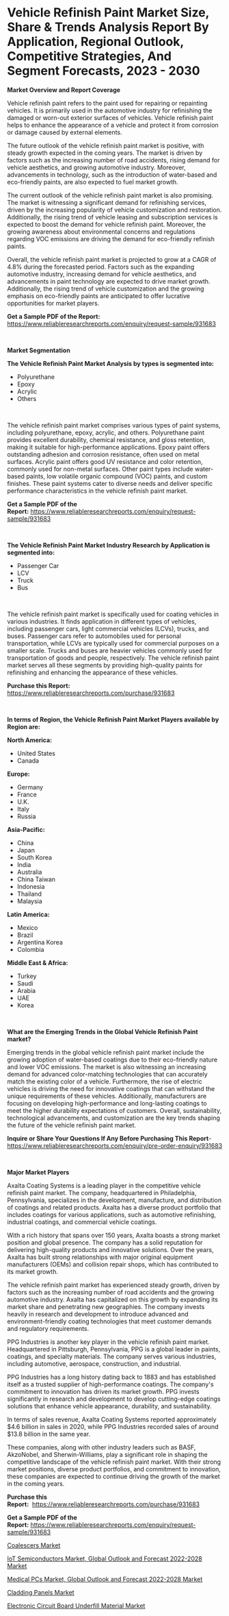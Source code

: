 <p><h1>Vehicle Refinish Paint Market Size, Share & Trends Analysis Report By Application, Regional Outlook, Competitive Strategies, And Segment Forecasts, 2023 - 2030</h1></p><p><strong>Market Overview and Report Coverage</strong></p>
<p><p>Vehicle refinish paint refers to the paint used for repairing or repainting vehicles. It is primarily used in the automotive industry for refinishing the damaged or worn-out exterior surfaces of vehicles. Vehicle refinish paint helps to enhance the appearance of a vehicle and protect it from corrosion or damage caused by external elements.</p><p>The future outlook of the vehicle refinish paint market is positive, with steady growth expected in the coming years. The market is driven by factors such as the increasing number of road accidents, rising demand for vehicle aesthetics, and growing automotive industry. Moreover, advancements in technology, such as the introduction of water-based and eco-friendly paints, are also expected to fuel market growth.</p><p>The current outlook of the vehicle refinish paint market is also promising. The market is witnessing a significant demand for refinishing services, driven by the increasing popularity of vehicle customization and restoration. Additionally, the rising trend of vehicle leasing and subscription services is expected to boost the demand for vehicle refinish paint. Moreover, the growing awareness about environmental concerns and regulations regarding VOC emissions are driving the demand for eco-friendly refinish paints.</p><p>Overall, the vehicle refinish paint market is projected to grow at a CAGR of 4.8% during the forecasted period. Factors such as the expanding automotive industry, increasing demand for vehicle aesthetics, and advancements in paint technology are expected to drive market growth. Additionally, the rising trend of vehicle customization and the growing emphasis on eco-friendly paints are anticipated to offer lucrative opportunities for market players.</p></p>
<p><strong>Get a Sample PDF of the Report:</strong> <a href="https://www.reliableresearchreports.com/enquiry/request-sample/931683">https://www.reliableresearchreports.com/enquiry/request-sample/931683</a></p>
<p>&nbsp;</p>
<p><strong>Market Segmentation</strong></p>
<p><strong>The Vehicle Refinish Paint Market Analysis by types is segmented into:</strong></p>
<p><ul><li>Polyurethane</li><li>Epoxy</li><li>Acrylic</li><li>Others</li></ul></p>
<p>&nbsp;</p>
<p><p>The vehicle refinish paint market comprises various types of paint systems, including polyurethane, epoxy, acrylic, and others. Polyurethane paint provides excellent durability, chemical resistance, and gloss retention, making it suitable for high-performance applications. Epoxy paint offers outstanding adhesion and corrosion resistance, often used on metal surfaces. Acrylic paint offers good UV resistance and color retention, commonly used for non-metal surfaces. Other paint types include water-based paints, low volatile organic compound (VOC) paints, and custom finishes. These paint systems cater to diverse needs and deliver specific performance characteristics in the vehicle refinish paint market.</p></p>
<p><strong>Get a Sample PDF of the Report:</strong>&nbsp;<a href="https://www.reliableresearchreports.com/enquiry/request-sample/931683">https://www.reliableresearchreports.com/enquiry/request-sample/931683</a></p>
<p>&nbsp;</p>
<p><strong>The Vehicle Refinish Paint Market Industry Research by Application is segmented into:</strong></p>
<p><ul><li>Passenger Car</li><li>LCV</li><li>Truck</li><li>Bus</li></ul></p>
<p>&nbsp;</p>
<p><p>The vehicle refinish paint market is specifically used for coating vehicles in various industries. It finds application in different types of vehicles, including passenger cars, light commercial vehicles (LCVs), trucks, and buses. Passenger cars refer to automobiles used for personal transportation, while LCVs are typically used for commercial purposes on a smaller scale. Trucks and buses are heavier vehicles commonly used for transportation of goods and people, respectively. The vehicle refinish paint market serves all these segments by providing high-quality paints for refinishing and enhancing the appearance of these vehicles.</p></p>
<p><strong>Purchase this Report:</strong>&nbsp; <a href="https://www.reliableresearchreports.com/purchase/931683">https://www.reliableresearchreports.com/purchase/931683</a></p>
<p>&nbsp;</p>
<p><strong>In terms of Region, the Vehicle Refinish Paint Market Players available by Region are:</strong></p>
<p>
    <p> <strong> North America: </strong>
        <ul>
            <li>United States</li>
            <li>Canada</li>
        </ul>
        </p> 
    <p> <strong> Europe: </strong>
        <ul>
            <li>Germany</li>
            <li>France</li>
            <li>U.K.</li>
            <li>Italy</li>
            <li>Russia</li>
        </ul>
        </p> 
    <p> <strong> Asia-Pacific: </strong>
        <ul>
            <li>China</li>
            <li>Japan</li>
            <li>South Korea</li>
            <li>India</li>
            <li>Australia</li>
            <li>China Taiwan</li>
            <li>Indonesia</li>
            <li>Thailand</li>
            <li>Malaysia</li>
        </ul>
        </p> 
    <p> <strong> Latin America: </strong>
        <ul>
            <li>Mexico</li>
            <li>Brazil</li>
            <li>Argentina Korea</li>
            <li>Colombia</li>
        </ul>
        </p> 
    <p> <strong> Middle East & Africa: </strong>
        <ul>
            <li>Turkey</li>
            <li>Saudi</li>
            <li>Arabia</li>
            <li>UAE</li>
            <li>Korea</li>
        </ul>
    </p>
    </p>
<p>&nbsp;</p>
<p><strong>What are the Emerging Trends in the Global Vehicle Refinish Paint market?</strong></p>
<p><p>Emerging trends in the global vehicle refinish paint market include the growing adoption of water-based coatings due to their eco-friendly nature and lower VOC emissions. The market is also witnessing an increasing demand for advanced color-matching technologies that can accurately match the existing color of a vehicle. Furthermore, the rise of electric vehicles is driving the need for innovative coatings that can withstand the unique requirements of these vehicles. Additionally, manufacturers are focusing on developing high-performance and long-lasting coatings to meet the higher durability expectations of customers. Overall, sustainability, technological advancements, and customization are the key trends shaping the future of the vehicle refinish paint market.</p></p>
<p><strong>Inquire or Share Your Questions If Any Before Purchasing This Report</strong>- <a href="https://www.reliableresearchreports.com/enquiry/pre-order-enquiry/931683">https://www.reliableresearchreports.com/enquiry/pre-order-enquiry/931683</a></p>
<p>&nbsp;</p>
<p><strong>Major Market Players</strong></p>
<p><p>Axalta Coating Systems is a leading player in the competitive vehicle refinish paint market. The company, headquartered in Philadelphia, Pennsylvania, specializes in the development, manufacture, and distribution of coatings and related products. Axalta has a diverse product portfolio that includes coatings for various applications, such as automotive refinishing, industrial coatings, and commercial vehicle coatings.</p><p>With a rich history that spans over 150 years, Axalta boasts a strong market position and global presence. The company has a solid reputation for delivering high-quality products and innovative solutions. Over the years, Axalta has built strong relationships with major original equipment manufacturers (OEMs) and collision repair shops, which has contributed to its market growth.</p><p>The vehicle refinish paint market has experienced steady growth, driven by factors such as the increasing number of road accidents and the growing automotive industry. Axalta has capitalized on this growth by expanding its market share and penetrating new geographies. The company invests heavily in research and development to introduce advanced and environment-friendly coating technologies that meet customer demands and regulatory requirements.</p><p>PPG Industries is another key player in the vehicle refinish paint market. Headquartered in Pittsburgh, Pennsylvania, PPG is a global leader in paints, coatings, and specialty materials. The company serves various industries, including automotive, aerospace, construction, and industrial.</p><p>PPG Industries has a long history dating back to 1883 and has established itself as a trusted supplier of high-performance coatings. The company's commitment to innovation has driven its market growth. PPG invests significantly in research and development to develop cutting-edge coatings solutions that enhance vehicle appearance, durability, and sustainability.</p><p>In terms of sales revenue, Axalta Coating Systems reported approximately $4.6 billion in sales in 2020, while PPG Industries recorded sales of around $13.8 billion in the same year.</p><p>These companies, along with other industry leaders such as BASF, AkzoNobel, and Sherwin-Williams, play a significant role in shaping the competitive landscape of the vehicle refinish paint market. With their strong market positions, diverse product portfolios, and commitment to innovation, these companies are expected to continue driving the growth of the market in the coming years.</p></p>
<p><strong>Purchase this Report:</strong>&nbsp;&nbsp;<a href="https://www.reliableresearchreports.com/purchase/931683">https://www.reliableresearchreports.com/purchase/931683</a></p>
<p></p>
<p><strong>Get a Sample PDF of the Report:</strong>&nbsp;<a href="https://www.reliableresearchreports.com/enquiry/request-sample/931683">https://www.reliableresearchreports.com/enquiry/request-sample/931683</a></p>
<p><p><a href="https://www.reportprime.com/coalescers-r7334">Coalescers Market</a></p><p><a href="https://issuu.com/reportprime-2/docs/iot-semiconductors-market-global-outlook-and-forec?fr=xKAE9_zU1NQ">IoT Semiconductors Market, Global Outlook and Forecast 2022-2028 Market</a></p><p><a href="https://issuu.com/reportprime-2/docs/medical-pcs-market-global-outlook-and-forecast-202?fr=xKAE9_zU1NQ">Medical PCs Market, Global Outlook and Forecast 2022-2028 Market</a></p><p><a href="https://www.linkedin.com/pulse/cladding-panels-market-challenges-opportunities-growth-drivers-stxze/">Cladding Panels Market</a></p><p><a href="https://github.com/JameTravis/Market-Research-Report-List-1/blob/main/electronic-circuit-board-underfill-material-market.md">Electronic Circuit Board Underfill Material Market</a></p></p>